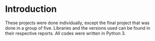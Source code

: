 # Introduction
These projects were done individually, except the final project that was done in a group of five. Libraries and the versions used can be found in their respective reports.
All codes were written in Python 3.
